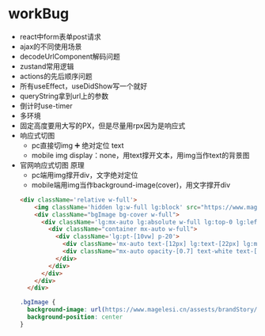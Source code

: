 # workBug
- react中form表单post请求
- ajax的不同使用场景
- decodeUrlComponent解码问题
- zustand常用逻辑
- actions的先后顺序问题
- 所有useEffect，useDidShow写一个就好
- queryString拿到url上的参数
- 倒计时use-timer
- 多环境
- 固定高度要用大写的PX，但是尽量用rpx因为是响应式
- 响应式切图
  - pc直接切img ➕ 绝对定位 text
  - mobile img display：none，用text撑开文本，用img当作text的背景图
- 官网响应式切图
原理
  - pc端用img撑开div，文字绝对定位
  - mobile端用img当作background-image(cover)，用文字撑开div  
  ```html
  <div className='relative w-full'>
      <img className='hidden lg:w-full lg:block' src="https://www.magelesi.cn/assests/brandStory/1-%E5%85%AC%E5%8F%B8%E6%84%BF%E6%99%AF%402x-tuya.jpg" alt="" />
      <div className="bgImage bg-cover w-full">
        <div className='lg:mx-auto lg:absolute w-full lg:top-0 lg:left-0'>
          <div className="container mx-auto w-full">
            <div className='lg:pt-[10vw] p-20'>
              <div className='mx-auto text-[12px] lg:text-[22px] lg:mx-auto lg:w-30'><img src="https://www.magelesi.cn/assests/brandStory/%E7%BB%84%202.png" alt="" /></div>
              <div className="mx-auto opacity-[0.7] text-white text-[12px] lg:text-[22px] lg:text-white lg:opacity-[0.7] lg:mx-auto lg:w-30">我们秉承着建立低碳、绿色、健康、舒适的人类环境的理念，以纳米材料为核心，结合芯片技术，将在技术和市场上不断创新发展；坚持以客户为中心，持续为客户创造长期价值，相互成就，共享未来。</div>
            </div>
          </div>
        </div>
      </div>
    </div>
  ```
  ```css
  .bgImage {
    background-image: url(https://www.magelesi.cn/assests/brandStory/honor%402x-tuya.jpg);
    background-position: center
  }
  ```